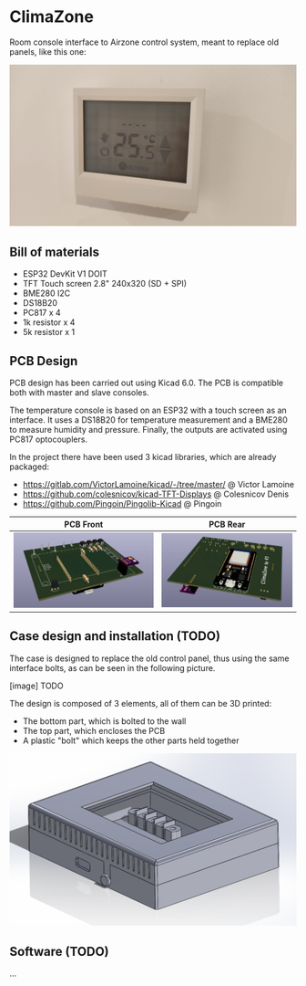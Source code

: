 # ClimaZone

Room console interface to Airzone control system, meant to replace old panels, like this one:

![image info](img/airzone_orig.jpeg)

## Bill of materials
 - ESP32 DevKit V1 DOIT
 - TFT Touch screen 2.8" 240x320 (SD + SPI)
 - BME280 I2C
 - DS18B20
 - PC817 x 4
 - 1k resistor x 4
 - 5k resistor x 1

## PCB Design
PCB design has been carried out using Kicad 6.0. The PCB is compatible both with master and slave consoles.

The temperature console is based on an ESP32 with a touch screen as an interface. It uses a DS18B20 for temperature measurement and a BME280 to measure humidity and pressure. Finally, the outputs are activated using PC817 optocouplers.

In the project there have been used 3 kicad libraries, which are already packaged:
 - https://gitlab.com/VictorLamoine/kicad/-/tree/master/ @ Victor Lamoine
 - https://github.com/colesnicov/kicad-TFT-Displays @ Colesnicov Denis
 - https://github.com/Pingoin/Pingolib-Kicad @ Pingoin

PCB Front               |  PCB Rear
:----------------------:|:-----------------------:
![](img/pcb_front.PNG)  |  ![](img/pcb_rear.PNG)

## Case design and installation (TODO)
The case is designed to replace the old control panel, thus using the same interface bolts, as can be seen in the following picture.

[image] TODO

The design is composed of 3 elements, all of them can be 3D printed:
- The bottom part, which is bolted to the wall
- The top part, which encloses the PCB
- A plastic "bolt" which keeps the other parts held together

![image info](img/case_assembly.PNG)


## Software (TODO)
...
